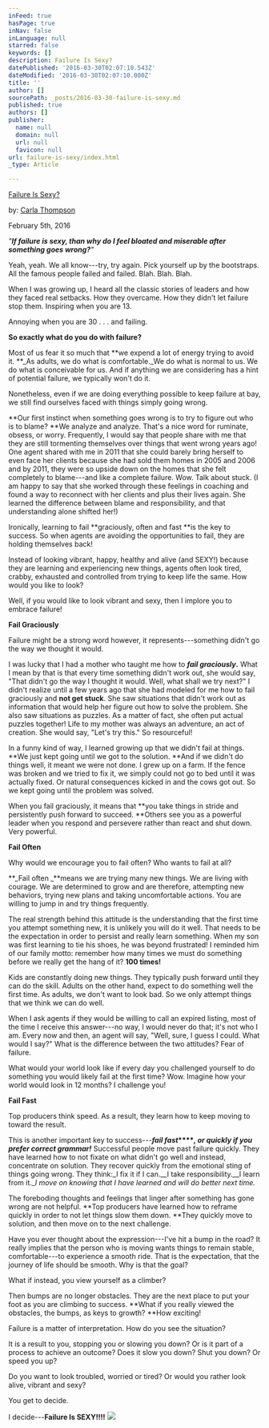 ```yaml
---
inFeed: true
hasPage: true
inNav: false
inLanguage: null
starred: false
keywords: []
description: Failure Is Sexy?
datePublished: '2016-03-30T02:07:10.543Z'
dateModified: '2016-03-30T02:07:10.000Z'
title: ''
author: []
sourcePath: _posts/2016-03-30-failure-is-sexy.md
published: true
authors: []
publisher:
  name: null
  domain: null
  url: null
  favicon: null
url: failure-is-sexy/index.html
_type: Article

---
```

[Failure Is Sexy?][0]

by: [Carla Thompson][1]

February 5th, 2016

_"__If failure is sexy, than why do I feel bloated and miserable after something goes wrong?__"_

Yeah, yeah. We all know---try, try again. Pick yourself up by the bootstraps. All the famous people failed and failed. Blah. Blah. Blah.

When I was growing up, I heard all the classic stories of leaders and how they faced real setbacks. How they overcame. How they didn't let failure stop them. Inspiring when you are 13\.

Annoying when you are 30 . . . and failing.

**So exactly what do you do with failure?**

Most of us fear it so much that **we expend a lot of energy trying to avoid it. **_As adults, we do what is comfortable._We do what is normal to us. We do what is conceivable for us. And if anything we are considering has a hint of potential failure, we typically won't do it.

Nonetheless, even if we are doing everything possible to keep failure at bay, we still find ourselves faced with things simply going wrong.

**Our first instinct when something goes wrong is to try to figure out who is to blame? **We analyze and analyze. That's a nice word for ruminate, obsess, or worry. Frequently, I would say that people share with me that they are still tormenting themselves over things that went wrong years ago! One agent shared with me in 2011 that she could barely bring herself to even face her clients because she had sold them homes in 2005 and 2006 and by 2011, they were so upside down on the homes that she felt completely to blame---and like a complete failure. Wow. Talk about stuck. (I am happy to say that she worked through these feelings in coaching and found a way to reconnect with her clients and plus their lives again. She learned the difference between blame and responsibility, and that understanding alone shifted her!)

Ironically, learning to fail **graciously, often and fast **is the key to success.  So when agents are avoiding the opportunities to fail, they are holding themselves back!

Instead of looking vibrant, happy, healthy and alive (and SEXY!) because they are learning and experiencing new things, agents often look tired, crabby, exhausted and controlled from trying to keep life the same. How would you like to look?

Well, if you would like to look vibrant and sexy, then I implore you to embrace failure!

**Fail Graciously**

Failure might be a strong word however, it represents---something didn't go the way we thought it would.

I was lucky that I had a mother who taught me how to **_fail graciously_.** What I mean by that is that every time something didn't work out, she would say, "That didn't go the way I thought it would.  Well, what shall we try next?"  I didn't realize until a few years ago that she had modeled for me how to fail graciously and **not get stuck**.  She saw situations that didn't work out as information that would help her figure out how to solve the problem. She also saw situations as puzzles. As a matter of fact, she often put actual puzzles together! Life to my mother was always an adventure, an act of creation. She would say, "Let's try this." So resourceful!

In a funny kind of way, I learned growing up that we didn't fail at things. **We just kept going until we got to the solution. **And if we didn't do things well, it meant we were not done. I grew up on a farm. If the fence was broken and we tried to fix it, we simply could not go to bed until it was actually fixed. Or natural consequences kicked in and the cows got out. So we kept going until the problem was solved.

When you fail graciously, it means that **you take things in stride and persistently push forward to succeed. **Others see you as a powerful leader when you respond and persevere rather than react and shut down. Very powerful.

**Fail Often**

Why would we encourage you to fail often? Who wants to fail at all?

**_Fail often _**means we are trying many new things.  We are living with courage.  We are determined to grow and are therefore, attempting new behaviors, trying new plans and taking uncomfortable actions.  You are willing to jump in and try things frequently.

The real strength behind this attitude is the understanding that the first time you attempt something new, it is unlikely you will do it well. That needs to be the expectation in order to persist and really learn something. When my son was first learning to tie his shoes, he was beyond frustrated! I reminded him of our family motto: remember how many times we must do something before we really get the hang of it? **100 times!**

Kids are constantly doing new things. They typically push forward until they can do the skill. Adults on the other hand, expect to do something well the first time. As adults, we don't want to look bad. So we only attempt things that we think we can do well.

When I ask agents if they would be willing to call an expired listing, most of the time I receive this answer---no way, I would never do that; it's not who I am. Every now and then, an agent will say, "Well, sure, I guess I could. What would I say?" What is the difference between the two attitudes? Fear of failure.

What would your world look like if every day you challenged yourself to do something you would likely fail at the first time? Wow. Imagine how your world would look in 12 months? I challenge you!

**Fail Fast**

Top producers think speed. As a result, they learn how to keep moving to toward the result.

This is another important key to success---**_fail fast_****_, or quickly if you prefer correct grammar!_** Successful people move past failure quickly.  They have learned how to not fixate on what didn't go well and instead, concentrate on solution. They recover quickly from the emotional sting of things going wrong. They think:_I fix it if I can.__I take responsibility.__I learn from it.__I move on knowing that I have learned and will do better next time._

The foreboding thoughts and feelings that linger after something has gone wrong are not helpful. **Top producers have learned how to reframe quickly in order to not let things slow them down. **They quickly move to solution, and then move on to the next challenge.

Have you ever thought about the expression---I've hit a bump in the road? It really implies that the person who is moving wants things to remain stable, comfortable---to experience a smooth ride. That is the expectation, that the journey of life should be smooth. Why is that the goal?

What if instead, you view yourself as a climber?

Then bumps are no longer obstacles. They are the next place to put your foot as you are climbing to success. **What if you really viewed the obstacles, the bumps, as keys to growth? **How exciting!

Failure is a matter of interpretation. How do you see the situation?

It is a result to you, stopping you or slowing you down? Or is it part of a process to achieve an outcome? Does it slow you down? Shut you down? Or speed you up?

Do you want to look troubled, worried or tired? Or would you rather look alive, vibrant and sexy?

You get to decide.

I decide---**Failure Is SEXY!!!!**
![](https://the-grid-user-content.s3-us-west-2.amazonaws.com/d2fc9bf5-df8e-4e25-8b43-7b7b9c48ffe3.jpg)

[0]: http://www.agentpluscoaching.com/blog/failure-is-sexy/
[1]: http://www.agentpluscoaching.com/blog/author/agentcoachingstaff/ "Posts by Carla Thompson"